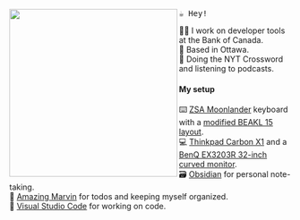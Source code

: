 <img align="left" width="300" src="https://i.postimg.cc/pdQvRZgG/Lucas-Octocat.png"> <samp> :coffee: Hey! <br>

  :man_technologist: I work on developer tools at the Bank of Canada.<br>
  :city_sunrise: Based in Ottawa.<br>
  :jigsaw: Doing the NYT Crossword and listening to podcasts.<br>
  
#### My setup

  :keyboard: [ZSA Moonlander](https://www.zsa.io/moonlander/) keyboard with a [modified BEAKL 15 layout](https://configure.zsa.io/moonlander/layouts/wERmj/latest/0).<br>
  :computer: [Thinkpad Carbon X1](https://www.lenovo.com/ca/en/laptops/thinkpad/thinkpad-x1/X1-Carbon-Gen-8-/p/22TP2X1X1C8) and a [BenQ EX3203R 32-inch curved monitor](https://www.benq.com/en-ca/monitor/gaming/ex3203r.html).<br>
  :card_file_box: [Obsidian](https://obsidian.md/) for personal note-taking.<br>
  :date: [Amazing Marvin](https://amazingmarvin.com/) for todos and keeping myself organized.<br>
  :notebook_with_decorative_cover: [Visual Studio Code](https://code.visualstudio.com/) for working on code.
